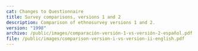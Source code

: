 ```yaml
---
cat: Changes to Questionnaire
title: Survey comparisons, versions 1 and 2
description: Comparison of ethnosurvey versions 1 and 2.
version: "1998"
archivo: /public/images/comparación-versión-1-vs-versión-2-español.pdf
file: /public/images/comparison-version-i-vs-version-ii-english.pdf
---
```

